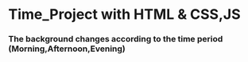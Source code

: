 # Time_Project with HTML & CSS,JS
### The background changes according to the time period (Morning,Afternoon,Evening)
